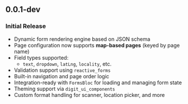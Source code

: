 ## 0.0.1-dev
### Initial Release

- Dynamic form rendering engine based on JSON schema
- Page configuration now supports **map-based pages** (keyed by page name)
- Field types supported:
    - `text`, `dropdown`, `latLng`, `locality`, etc.
- Validation support using `reactive_forms`
- Built-in navigation and page order logic
- Integration-ready with `FormsBloc` for loading and managing form state
- Theming support via `digit_ui_components`
- Custom format handling for scanner, location picker, and more
